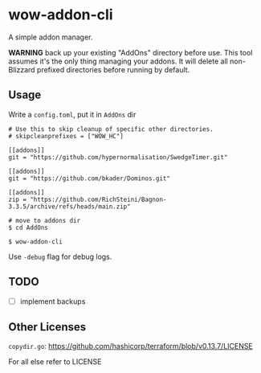 # wow-addon-cli

A simple addon manager.

**WARNING** back up your existing "AddOns" directory before use. This tool assumes it's the only thing managing your addons. It will delete all non-Blizzard prefixed directories before running by default.

## Usage

Write a `config.toml`, put it in `AddOns` dir
```
# Use this to skip cleanup of specific other directories.
# skipcleanprefixes = ["WOW_HC"]

[[addons]]
git = "https://github.com/hypernormalisation/SwedgeTimer.git"

[[addons]]
git = "https://github.com/bkader/Dominos.git"

[[addons]]
zip = "https://github.com/RichSteini/Bagnon-3.3.5/archive/refs/heads/main.zip"
```

```
# move to addons dir
$ cd AddOns

$ wow-addon-cli
```

Use `-debug` flag for debug logs.

## TODO

- [ ] implement backups

## Other Licenses

`copydir.go`: https://github.com/hashicorp/terraform/blob/v0.13.7/LICENSE

For all else refer to LICENSE
